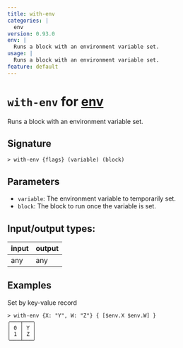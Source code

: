 ```yaml
---
title: with-env
categories: |
  env
version: 0.93.0
env: |
  Runs a block with an environment variable set.
usage: |
  Runs a block with an environment variable set.
feature: default
---
```

<!-- This file is automatically generated. Please edit the command in https://github.com/nushell/nushell instead. -->

# `with-env` for [env](/commands/categories/env.md)

<div class='command-title'>Runs a block with an environment variable set.</div>

## Signature

```> with-env {flags} (variable) (block)```

## Parameters

 -  `variable`: The environment variable to temporarily set.
 -  `block`: The block to run once the variable is set.


## Input/output types:

| input | output |
| ----- | ------ |
| any   | any    |

## Examples

Set by key-value record
```nu
> with-env {X: "Y", W: "Z"} { [$env.X $env.W] }
╭───┬───╮
│ 0 │ Y │
│ 1 │ Z │
╰───┴───╯

```
